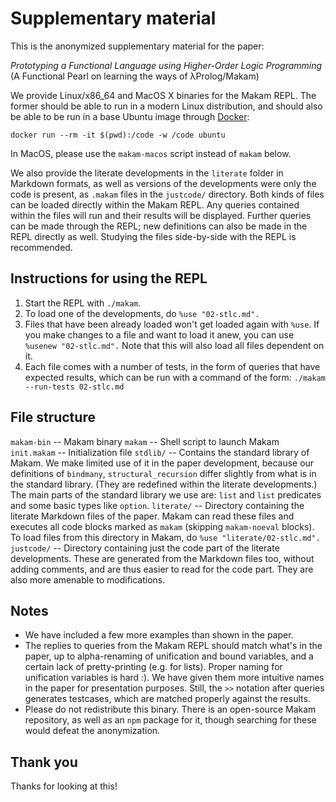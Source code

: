 # Supplementary material

This is the anonymized supplementary material for the paper:

*Prototyping a Functional Language using Higher-Order Logic Programming*
(A Functional Pearl on learning the ways of λProlog/Makam)

We provide Linux/x86_64 and MacOS X binaries for the Makam REPL.
The former should be able to run in a modern Linux
distribution, and should also be able to be run in a base Ubuntu image
through [Docker](https://www.docker.com/):

    docker run --rm -it $(pwd):/code -w /code ubuntu

In MacOS, please use the `makam-macos` script instead of `makam` below.

We also provide the literate developments in the `literate` folder in
Markdown formats, as well as versions of the developments were only
the code is present, as `.makam` files in the `justcode/` directory.
Both kinds of files can be loaded directly within the Makam REPL. Any
queries contained within the files will run and their results will be
displayed. Further queries can be made through the REPL; new
definitions can also be made in the REPL directly as well. Studying
the files side-by-side with the REPL is recommended.

## Instructions for using the REPL

1. Start the REPL with
   `./makam`.
2. To load one of the developments, do
   `%use "02-stlc.md".`
3. Files that have been already loaded won't get loaded again with `%use`.
   If you make changes to a file and want to load it anew, you can use
   `%usenew "02-stlc.md".`
   Note that this will also load all files dependent on it.
4. Each file comes with a number of tests, in the form of queries that
   have expected results, which can be run with a command of the form:
   `./makam --run-tests 02-stlc.md`

## File structure

`makam-bin` -- Makam binary
`makam` -- Shell script to launch Makam
`init.makam` -- Initialization file
`stdlib/` -- Contains the standard library of Makam. We make limited
  use of it in the paper development, because our definitions of
  `bindmany`, `structural_recursion` differ slightly from what is
  in the standard library. (They are redefined within the literate
  developments.) The main parts of the standard library we use are:
  `list` and `list` predicates and some basic types like `option`.
`literate/` -- Directory containing the literate Markdown files of the
  paper. Makam can read these files and executes all code blocks marked
  as `makam` (skipping `makam-noeval` blocks). To load files
  from this directory in Makam, do `%use "literate/02-stlc.md".`
`justcode/` -- Directory containing just the code part of the literate
  developments. These are generated from the Markdown files too, without
  adding comments, and are thus easier to read for the code part. They
  are also more amenable to modifications.

## Notes

- We have included a few more examples than shown in the paper.
- The replies to queries from the Makam REPL should match what's in the
  paper, up to alpha-renaming of unification and bound variables, and
  a certain lack of pretty-printing (e.g. for lists). Proper naming for
  unification variables is hard :). We have given them more intuitive
  names in the paper for presentation purposes. Still, the `>>` notation
  after queries generates testcases, which are matched properly against
  the results.
- Please do not redistribute this binary. There is an open-source Makam
  repository, as well as an `npm` package for it, though searching for
  these would defeat the anonymization.
  
## Thank you

Thanks for looking at this!
